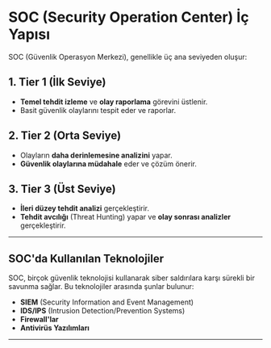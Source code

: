 # SOC (Security Operation Center) İç Yapısı

SOC (Güvenlik Operasyon Merkezi), genellikle üç ana seviyeden oluşur:

## **1. Tier 1 (İlk Seviye)**  
- **Temel tehdit izleme** ve **olay raporlama** görevini üstlenir.
- Basit güvenlik olaylarını tespit eder ve raporlar.

## **2. Tier 2 (Orta Seviye)**  
- Olayların **daha derinlemesine analizini** yapar.
- **Güvenlik olaylarına müdahale** eder ve çözüm önerir.

## **3. Tier 3 (Üst Seviye)**  
- **İleri düzey tehdit analizi** gerçekleştirir.
- **Tehdit avcılığı** (Threat Hunting) yapar ve **olay sonrası analizler** gerçekleştirir.

---

## **SOC'da Kullanılan Teknolojiler**

SOC, birçok güvenlik teknolojisi kullanarak siber saldırılara karşı sürekli bir savunma sağlar. Bu teknolojiler arasında şunlar bulunur:

- **SIEM** (Security Information and Event Management)
- **IDS/IPS** (Intrusion Detection/Prevention Systems)
- **Firewall'lar**
- **Antivirüs Yazılımları**

---


